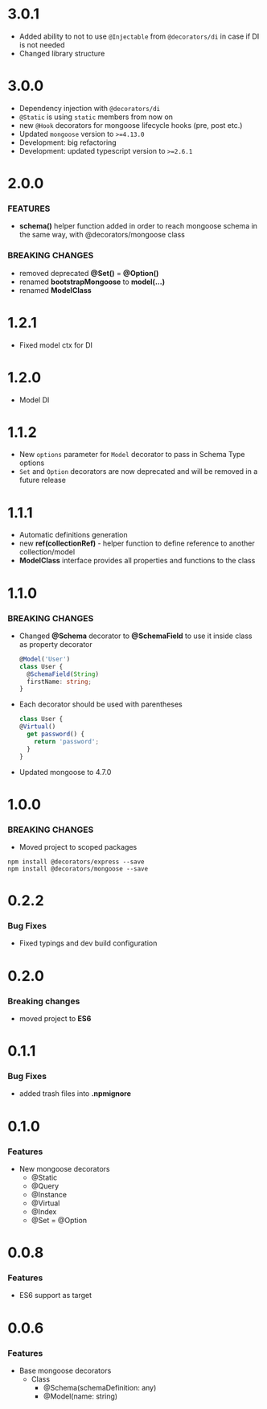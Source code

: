 # 3.0.1
* Added ability to not to use `@Injectable` from `@decorators/di` in case if DI is not needed
* Changed library structure

# 3.0.0
* Dependency injection with `@decorators/di`
* `@Static` is using `static` members from now on
* new `@Hook` decorators for mongoose lifecycle hooks (pre, post etc.)
* Updated `mongoose` version to `>=4.13.0`
* Development: big refactoring
* Development: updated typescript version to `>=2.6.1`

# 2.0.0
### FEATURES
* **schema()** helper function added in order to reach mongoose schema in the same way, with @decorators/mongoose class

### BREAKING CHANGES
* removed deprecated **@Set()** = **@Option()**
* renamed **bootstrapMongoose** to **model(...)**
* renamed **ModelClass**

# 1.2.1
* Fixed model ctx for DI

# 1.2.0
* Model DI

# 1.1.2
* New `options` parameter for `Model` decorator to pass in Schema Type options
* `Set` and `Option` decorators are now deprecated and will be removed in a future release

# 1.1.1
* Automatic definitions generation
* new **ref(collectionRef)** - helper function to define reference to another collection/model
* **ModelClass** interface provides all properties and functions to the class

# 1.1.0
### BREAKING CHANGES
* Changed **@Schema** decorator to **@SchemaField** to use it inside class as property decorator
  ```typescript
  @Model('User')
  class User {
    @SchemaField(String)
    firstName: string;
  }
  ```
* Each decorator should be used with parentheses
  ```typescript
  class User {
  @Virtual()
    get password() {
      return 'password';
    }
  }
  ```
* Updated mongoose to 4.7.0


# 1.0.0
### BREAKING CHANGES
* Moved project to scoped packages
```
npm install @decorators/express --save
npm install @decorators/mongoose --save
```

# 0.2.2
### Bug Fixes
* Fixed typings and dev build configuration

# 0.2.0
### Breaking changes
* moved project to **ES6**

# 0.1.1
### Bug Fixes
* added trash files into **.npmignore**

# 0.1.0
### Features
* New mongoose decorators
  * @Static
  * @Query
  * @Instance
  * @Virtual
  * @Index
  * @Set = @Option

# 0.0.8
### Features
* ES6 support as target

# 0.0.6
### Features
* Base mongoose decorators
  * Class
    * @Schema(schemaDefinition: any)
    * @Model(name: string)
